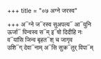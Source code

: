 +++
title = "०७ अग्ने जरस्व"

+++
अ᳓ग्ने ज᳓रस्व सुअपत्य᳓ आ᳓युनि  
ऊर्जा᳓ पिन्वस्व स᳓म् इ᳓षो दिदीहि नः  
व᳓यांसि जिन्व बृहत᳓श् च जागृव  
उशि᳓ग् देवा᳓नाम् अ᳓सि सुक्र᳓तुर् विपा᳓म्